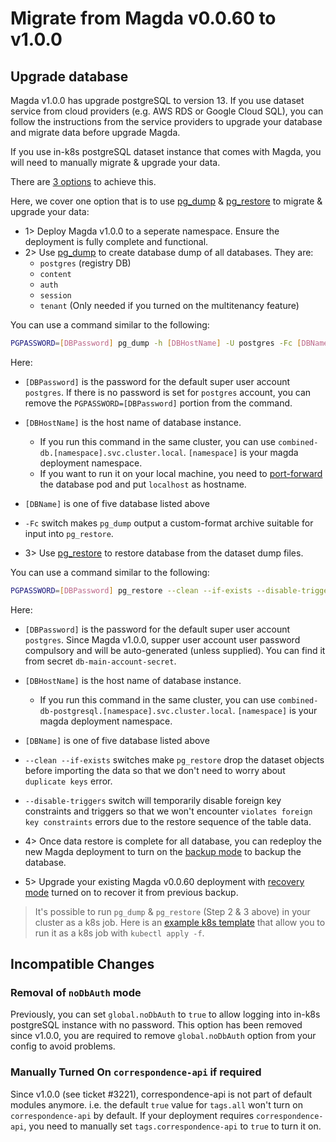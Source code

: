 # Migrate from Magda v0.0.60 to v1.0.0

## Upgrade database

Magda v1.0.0 has upgrade postgreSQL to version 13. If you use dataset service from cloud providers (e.g. AWS RDS or Google Cloud SQL), you can follow the instructions from the service providers to upgrade your database and migrate data before upgrade Magda.

If you use in-k8s postgreSQL dataset instance that comes with Magda, you will need to manually migrate & upgrade your data.

There are [3 options](https://www.postgresql.org/docs/13/upgrading.html) to achieve this.

Here, we cover one option that is to use [pg_dump](https://www.postgresql.org/docs/13/app-pgdump.html) & [pg_restore](https://www.postgresql.org/docs/13/app-pgrestore.html) to migrate & upgrade your data:

- 1> Deploy Magda v1.0.0 to a seperate namespace. Ensure the deployment is fully complete and functional.
- 2> Use [pg_dump](https://www.postgresql.org/docs/13/app-pgdump.html) to create database dump of all databases. They are:
  - `postgres` (registry DB)
  - `content`
  - `auth`
  - `session`
  - `tenant` (Only needed if you turned on the multitenancy feature)

You can use a command similar to the following:

```bash
PGPASSWORD=[DBPassword] pg_dump -h [DBHostName] -U postgres -Fc [DBName] > [DBName].dump
```

Here:

- `[DBPassword]` is the password for the default super user account `postgres`. If there is no password is set for `postgres` account, you can remove the `PGPASSWORD=[DBPassword]` portion from the command.
- `[DBHostName]` is the host name of database instance.
  - If you run this command in the same cluster, you can use `combined-db.[namespace].svc.cluster.local`. `[namespace]` is your magda deployment namespace.
  - If you want to run it on your local machine, you need to [port-forward](https://kubernetes.io/docs/tasks/access-application-cluster/port-forward-access-application-cluster/) the database pod and put `localhost` as hostname.
- `[DBName]` is one of five database listed above
- `-Fc` switch makes `pg_dump` output a custom-format archive suitable for input into `pg_restore`.

- 3> Use [pg_restore](https://www.postgresql.org/docs/13/app-pgrestore.html) to restore database from the dataset dump files.

You can use a command similar to the following:

```bash
PGPASSWORD=[DBPassword] pg_restore --clean --if-exists --disable-triggers -d [DBName] -U postgres -h [DBHostName] [DBName].dump
```

Here:

- `[DBPassword]` is the password for the default super user account `postgres`. Since Magda v1.0.0, supper user account user password compulsory and will be auto-generated (unless supplied). You can find it from secret `db-main-account-secret`.
- `[DBHostName]` is the host name of database instance.
  - If you run this command in the same cluster, you can use `combined-db-postgresql.[namespace].svc.cluster.local`. `[namespace]` is your magda deployment namespace.
- `[DBName]` is one of five database listed above
- `--clean --if-exists` switches make `pg_restore` drop the dataset objects before importing the data so that we don't need to worry about `duplicate keys` error.
- `--disable-triggers` switch will temporarily disable foreign key constraints and triggers so that we won't encounter `violates foreign key constraints` errors due to the restore sequence of the table data.

- 4> Once data restore is complete for all database, you can redeploy the new Magda deployment to turn on the [backup mode](../how-to-recover-with-continuous-archive-backup.md) to backup the database.

- 5> Upgrade your existing Magda v0.0.60 deployment with [recovery mode](../how-to-recover-with-continuous-archive-backup.md) turned on to recover it from previous backup.

> It's possible to run `pg_dump` & `pg_restore` (Step 2 & 3 above) in your cluster as a k8s job.
> Here is an [example k8s template](https://gist.github.com/t83714/f9328639ad6815386f3e10690b4ee127) that allow you to run it as a k8s job with `kubectl apply -f`.

## Incompatible Changes

### Removal of `noDbAuth` mode

Previously, you can set `global.noDbAuth` to `true` to allow logging into in-k8s postgreSQL instance with no password. This option has been removed since v1.0.0, you are required to remove `global.noDbAuth` option from your config to avoid problems.

### Manually Turned On `correspondence-api` if required

Since v1.0.0 (see ticket #3221), correspondence-api is not part of default modules anymore.
i.e. the default `true` value for `tags.all` won't turn on `correspondence-api` by default.
If your deployment requires `correspondence-api`, you need to manually set `tags.correspondence-api` to `true` to turn it on.
